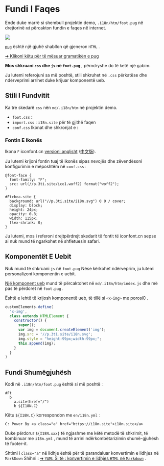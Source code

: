 # Fundi I Faqes

Ende duke marrë si shembull projektin demo, `.i18n/htm/foot.pug` në drejtorinë `md` përcakton fundin e faqes në internet.

![](https://p.3ti.site/1721286077.avif)

[`pug`](https://pugjs.org) është një gjuhë shabllon që gjeneron `HTML` .

[➔ Klikoni këtu për të mësuar gramatikën e pug](https://pugjs.org)

**Mos shkruani `css` dhe `js` në `foot.pug`** , përndryshe do të ketë një gabim.

Ju lutemi referojuni sa më poshtë, stili shkruhet në `.css` përkatëse dhe ndërveprimi arrihet duke krijuar komponentë ueb.

## Stili I Fundvitit

Ka tre skedarë `css` nën `md/.i18n/htm` në projektin demo.

* `foot.css` :
* `import.css` : `i18n.site` për të gjithë faqen
* `conf.css` Ikonat dhe shkronjat e :

### Fontin E Ikonës

Ikona `F` iconfont.cn [versioni anglisht](https://www.iconfont.cn/?lang=en-us) /[中文版](https://www.iconfont.cn/?lang=zh)).

Ju lutemi krijoni fontin tuaj të ikonës sipas nevojës dhe zëvendësoni konfigurimin e mëposhtëm në `conf.css` :

```
@font-face {
  font-family: "F";
  src: url(//p.3ti.site/ico1.woff2) format("woff2");
}

#Ft>b>a.site {
  background: url("//p.3ti.site/i18n.svg") 0 0 / cover;
  display: block;
  height: 24px;
  opacity: 0.8;
  width: 115px;
  flex-shrink: 0;
}
```

Ju lutemi, mos i referoni drejtpërdrejt skedarit të fontit të iconfont.cn sepse ai nuk mund të ngarkohet në shfletuesin safari.

## Komponentët E Uebit

Nuk mund të shkruani `js` në `foot.pug` Nëse kërkohet ndërveprim, ju lutemi personalizoni komponentin e uebit.

[Një komponent ueb](https://www.freecodecamp.org/news/build-your-first-web-component/) mund të përcaktohet në `md/.i18n/htm/index.js` dhe më pas të përdoret në `foot.pug` .

Është e lehtë të krijosh komponentë ueb, të tillë si `<x-img>` me porosi0 .

```js
customElements.define(
  'x-img',
  class extends HTMLElement {
    constructor() {
      super();
      var img = document.createElement('img');
      img.src = '//p.3ti.site/i18n.svg';
      img.style = "height:99px;width:99px;";
      this.append(img);
    }
  }
)
```

## Fundi Shumëgjuhësh

Kodi në `.i18n/htm/foot.pug` është si më poshtë :

```
#Ft
  b
    a.site(href="/")
    b ${I18N.C}
```

Këtu `${I18N.C}` korrespondon me `en/i18n.yml` :

```
C: Power By <a class="a" href="https://i18n.site">i18n.site</a>
```

Duke përdorur `${I18N.xxx}` të ngjashme me këtë metodë të shkrimit, të kombinuar me `i18n.yml` , mund të arrini ndërkombëtarizimin shumë-gjuhësh të footer-it.

Shtimi i `class="a"` në lidhje është për të parandaluar konvertimin e lidhjes në `MarkDown` Shihni :
 [➔ `YAML` Si të : konvertimin e lidhjes `HTML` në `Markdown`](/i18/qa#H2) .